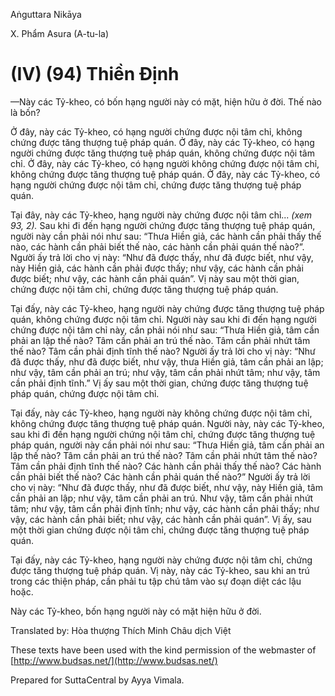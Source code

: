  

Aṅguttara Nikāya

X. Phẩm Asura (A-tu-la)

# (IV) (94) Thiền Ðịnh

—Này các Tỷ-kheo, có bốn hạng người này có mặt, hiện hữu ở đời. Thế nào là bốn?

Ở đây, này các Tỷ-kheo, có hạng người chứng được nội tâm chỉ, không chứng được tăng thượng tuệ pháp quán. Ở đây, này các Tỷ-kheo, có hạng người chứng được tăng thượng tuệ pháp quán, không chứng được nội tâm chỉ. Ở đây, này các Tỷ-kheo, có hạng người không chứng được nội tâm chỉ, không chứng được tăng thượng tuệ pháp quán. Ở đây, này các Tỷ-kheo, có hạng người chứng được nội tâm chỉ, chứng được tăng thượng tuệ pháp quán.

Tại đây, này các Tỷ-kheo, hạng người này chứng được nội tâm chỉ... _(xem 93, 2)._ Sau khi đi đến hạng người chứng được tăng thượng tuệ pháp quán, người này cần phải nói như sau: “Thưa Hiền giả, các hành cần phải thấy thế nào, các hành cần phải biết thế nào, các hành cần phải quán thế nào?”. Người ấy trả lời cho vị này: “Như đã được thấy, như đã được biết, như vậy, này Hiền giả, các hành cần phải được thấy; như vậy, các hành cần phải được biết; như vậy, các hành cần phải quán”. Vị này sau một thời gian, chứng được nội tâm chỉ, chứng được tăng thượng tuệ pháp quán.

Tại đấy, này các Tỷ-kheo, hạng người này chứng được tăng thượng tuệ pháp quán, không chứng được nội tâm chỉ. Người này sau khi đi đến hạng người chứng được nội tâm chỉ này, cần phải nói như sau: “Thưa Hiền giả, tâm cần phải an lập thế nào? Tâm cần phải an trú thế nào. Tâm cần phải nhứt tâm thế nào? Tâm cần phải định tĩnh thế nào? Người ấy trả lời cho vị này: “Như đã được thấy, như đã được biết, như vậy, thưa Hiền giả, tâm cần phải an lập; như vậy, tâm cần phải an trú; như vậy, tâm cần phải nhứt tâm; như vậy, tâm cần phải định tĩnh.” Vị ấy sau một thời gian, chứng được tăng thượng tuệ pháp quán, chứng được nội tâm chỉ.

Tại đấy, này các Tỷ-kheo, hạng người này không chứng được nội tâm chỉ, không chứng được tăng thượng tuệ pháp quán. Người này, này các Tỷ-kheo, sau khi đi đến hạng người chứng nội tâm chỉ, chứng được tăng thượng tuệ pháp quán, người này cần phải nói như sau: “Thưa Hiền giả, tâm cần phải an lập thế nào? Tâm cần phải an trú thế nào? Tâm cần phải nhứt tâm thế nào? Tâm cần phải định tĩnh thế nào? Các hành cần phải thấy thế nào? Các hành cần phải biết thế nào? Các hành cần phải quán thế nào?” Người ấy trả lời cho vị này: “Như đã được thấy, như đã được biết, như vậy, này Hiền giả, tâm cần phải an lập; như vậy, tâm cần phải an trú. Như vậy, tâm cần phải nhứt tâm; như vậy, tâm cần phải định tĩnh; như vậy, các hành cần phải thấy; như vậy, các hành cần phải biết; như vậy, các hành cần phải quán”. Vị ấy, sau một thời gian chứng được nội tâm chỉ, chứng được tăng thượng tuệ pháp quán.

Tại đấy, này các Tỷ-kheo, hạng người này chứng được nội tâm chỉ, chứng được tăng thượng tuệ pháp quán. Vị này, này các Tỷ-kheo, sau khi an trú trong các thiện pháp, cần phải tu tập chú tâm vào sự đoạn diệt các lậu hoặc.

Này các Tỷ-kheo, bốn hạng người này có mặt hiện hữu ở đời.

Translated by: Hòa thượng Thích Minh Châu dịch Việt

These texts have been used with the kind permission of the webmaster of [http://www.budsas.net/](http://www.budsas.net/)

Prepared for SuttaCentral by Ayya Vimala.